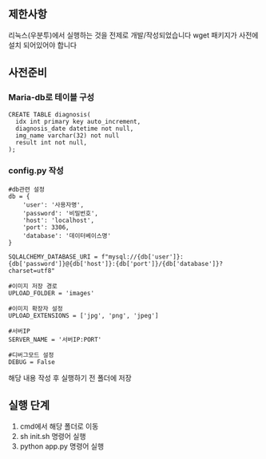 
## 제한사항
리눅스(우분투)에서 실행하는 것을 전제로 개발/작성되었습니다
wget 패키지가 사전에 설치 되어있어야 합니다

## 사전준비
### Maria-db로 테이블 구성
~~~
CREATE TABLE diagnosis(
  idx int primary key auto_increment,
  diagnosis_date datetime not null,
  img_name varchar(32) not null
  result int not null,
);
~~~

### config.py 작성
~~~
#db관련 설정
db = {
    'user': '사용자명',
    'password': '비밀번호',
    'host': 'localhost',
    'port': 3306,
    'database': '데이터베이스명'
}

SQLALCHEMY_DATABASE_URI = f"mysql://{db['user']}:{db['password']}@{db['host']}:{db['port']}/{db['database']}?charset=utf8"

#이미지 저장 경로
UPLOAD_FOLDER = 'images'

#이미지 확장자 설정
UPLOAD_EXTENSIONS = ['jpg', 'png', 'jpeg']

#서버IP
SERVER_NAME = '서버IP:PORT'

#디버그모드 설정
DEBUG = False
~~~
해당 내용 작성 후 실행하기 전 폴더에 저장

## 실행 단계
1. cmd에서 해당 폴더로 이동
2. sh init.sh 명령어 실행
3. python app.py 명령어 실행
